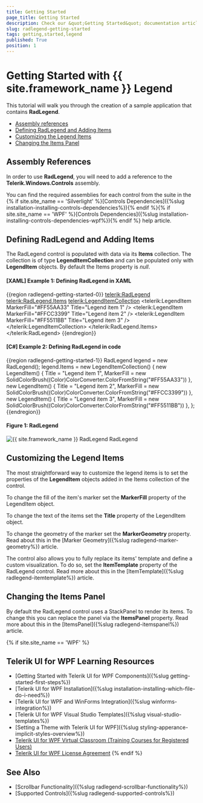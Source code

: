 ```yaml
---
title: Getting Started
page_title: Getting Started
description: Check our &quot;Getting Started&quot; documentation article for the RadLegend {{ site.framework_name }} control.
slug: radlegend-getting-started
tags: getting,started,legend
published: True
position: 1
---
```


# Getting Started with {{ site.framework_name }} Legend

This tutorial will walk you through the creation of a sample application that contains __RadLegend__.

* [Assembly references](#assembly-references)
* [Defining RadLegend and Adding Items](#defining-radlegend-and-adding-items)
* [Customizing the Legend Items](#customizing-the-legend-items)
* [Changing the Items Panel](#changing-the-items-panel)

## Assembly References

In order to use __RadLegend__, you will need to add a reference to the __Telerik.Windows.Controls__ assembly.

You can find the required assemblies for each control from the suite in the {% if site.site_name == 'Silverlight' %}[Controls Dependencies]({%slug installation-installing-controls-dependencies%}){% endif %}{% if site.site_name == 'WPF' %}[Controls Dependencies]({%slug installation-installing-controls-dependencies-wpf%}){% endif %} help article.

## Defining RadLegend and Adding Items

The RadLegend control is populated with data via its __Items__ collection. The collection is of type __LegendItemCollection__ and can be populated only with __LegendItem__ objects. By default the Items property is *null*.

#### __[XAML] Example 1: Defining RadLegend in XAML__
{{region radlegend-getting-started-0}}
	<telerik:RadLegend>
	    <telerik:RadLegend.Items>
	        <telerik:LegendItemCollection>
	            <telerik:LegendItem MarkerFill="#FF55AA33" Title="Legend item 1" />
	            <telerik:LegendItem MarkerFill="#FFCC3399" Title="Legend item 2" />
	            <telerik:LegendItem MarkerFill="#FF5511BB" Title="Legend item 3" />
	        </telerik:LegendItemCollection>
	    </telerik:RadLegend.Items>
	</telerik:RadLegend>
{{endregion}}

#### __[C#] Example 2: Defining RadLegend in code__
{{region radlegend-getting-started-1}}
	RadLegend legend = new RadLegend();
	legend.Items = new LegendItemCollection()
	{
		new LegendItem() { Title = "Legend item 1", MarkerFill = new SolidColorBrush((Color)ColorConverter.ColorFromString("#FF55AA33")) },
		new LegendItem() { Title = "Legend item 2", MarkerFill = new SolidColorBrush((Color)ColorConverter.ColorFromString("#FFCC3399")) },
		new LegendItem() { Title = "Legend item 3", MarkerFill = new SolidColorBrush((Color)ColorConverter.ColorFromString("#FF5511BB")) },
	};
{{endregion}}

#### __Figure 1: RadLegend__
![{{ site.framework_name }} RadLegend RadLegend](images/radlegend-getting-started-0.png)

## Customizing the Legend Items

The most straightforward way to customize the legend items is to set the properties of the __LegendItem__ objects added in the Items collection of the control. 

To change the fill of the item's marker set the __MarkerFill__ property of the LegendItem object. 

To change the text of the items set the __Title__ property of the LegendItem object.

To change the geometry of the marker set the __MarkerGeometry__ property. Read about this in the [Marker Geometry]({%slug radlegend-marker-geometry%}) article.

The control also allows you to fully replace its items' template and define a custom visualization. To do so, set the __ItemTemplate__ property of the RadLegend control. Read more about this in the [ItemTemplate]({%slug radlegend-itemtemplate%}) article.

## Changing the Items Panel

By default the RadLegend control uses a StackPanel to render its items. To change this you can replace the panel via the __ItemsPanel__ property. Read more about this in the [ItemsPanel]({%slug radlegend-itemspanel%}) article.

{% if site.site_name == 'WPF' %}
## Telerik UI for WPF Learning Resources

* [Getting Started with Telerik UI for WPF Components]({%slug getting-started-first-steps%})
* [Telerik UI for WPF Installation]({%slug installation-installing-which-file-do-i-need%})
* [Telerik UI for WPF and WinForms Integration]({%slug winforms-integration%})
* [Telerik UI for WPF Visual Studio Templates]({%slug visual-studio-templates%})
* [Setting a Theme with Telerik UI for WPF]({%slug styling-apperance-implicit-styles-overview%})
* [Telerik UI for WPF Virtual Classroom (Training Courses for Registered Users)](https://learn.telerik.com/learn/course/external/view/elearning/16/telerik-ui-for-wpf) 
* [Telerik UI for WPF License Agreement](https://www.telerik.com/purchase/license-agreement/wpf-dlw-s)
{% endif %}

## See Also
* [Scrollbar Functionality]({%slug radlegend-scrollbar-functionality%})
* [Supported Controls]({%slug radlegend-supported-controls%})
